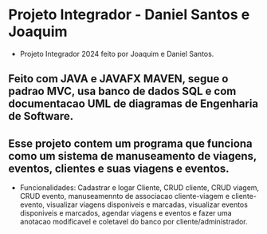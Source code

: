   # Projeto Integrador - Daniel Santos e Joaquim

  * Projeto Integrador 2024 feito por Joaquim e Daniel Santos.

 ## Feito com JAVA e JAVAFX MAVEN, segue o padrao MVC, usa banco de dados SQL e com documentacao UML de diagramas de Engenharia de Software.
 
 ## Esse projeto contem um programa que funciona como um sistema de manuseamento de viagens, eventos, clientes e suas viagens e eventos.

 * Funcionalidades: Cadastrar e logar Cliente, CRUD cliente, CRUD viagem, CRUD evento, manuseamennto de associacao cliente-viagem e cliente-evento, visualizar viagens disponiveis e marcadas, visualizar eventos disponiveis e marcados, agendar viagens e eventos e fazer uma anotacao modificavel e coletavel do banco por cliente/administrador.
